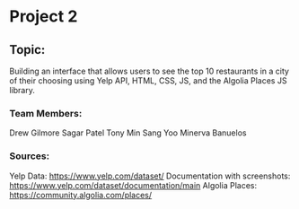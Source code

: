 # Project 2

## Topic: 
Building an interface that allows users to see the top 10 restaurants in a city of their choosing using Yelp API, HTML, CSS, JS, and the Algolia Places JS library.

### Team Members: 
Drew Gilmore
Sagar Patel
Tony Min Sang Yoo
Minerva Banuelos

### Sources:
Yelp Data: https://www.yelp.com/dataset/
Documentation with screenshots: https://www.yelp.com/dataset/documentation/main
Algolia Places: https://community.algolia.com/places/

